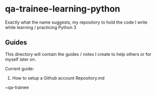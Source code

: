 # qa-trainee-learning-python

Exactly what the name suggests, my repository to hold the code I write while learning / practicing Python 3

## Guides
This directory will contain the guides / notes I create to help others or for myself later on.

Current guide:

1. How to setup a Github account Repository.md

~qa-trainee

